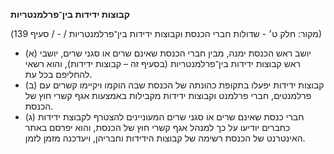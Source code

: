 **קבוצות ידידות בין־פרלמנטריות**

(מקור: חלק ט׳ - שדולות חברי הכנסת וקבוצות ידידות בין־פרלמנטריות /  -  / סעיף 139)
 * (א) יושב ראש הכנסת ימנה, מבין חברי הכנסת שאינם שרים או סגני שרים, יושבי ראש קבוצות ידידות בין־פרלמנטריות (בסעיף זה – קבוצות ידידות), והוא רשאי להחליפם בכל עת.
 * (ב) קבוצות ידידות יפעלו בתקופת כהונתה של הכנסת שבה הוקמו ויקיימו קשרים עם פרלמנטים, חברי פרלמנט וקבוצות ידידות מקבילות באמצעות אגף קשרי חוץ של הכנסת.
 * (ג) חברי כנסת שאינם שרים או סגני שרים המעוניינים להצטרף לקבוצת ידידות כחברים יודיעו על כך למנהל אגף קשרי חוץ של הכנסת, והוא יפרסם באתר האינטרנט של הכנסת רשימה של קבוצות הידידות וחבריהן, ויעדכנה מזמן לזמן.